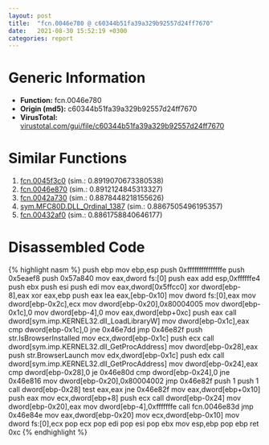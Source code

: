 ```yaml
---
layout: post
title:  "fcn.0046e780 @ c60344b51fa39a329b92557d24ff7670"
date:   2021-08-30 15:52:19 +0300
categories: report
---
```


# Generic Information
- **Function:** fcn.0046e780
- **Origin (md5):** c60344b51fa39a329b92557d24ff7670
- **VirusTotal:** [virustotal.com/gui/file/c60344b51fa39a329b92557d24ff7670][virustotal_ref]



# Similar Functions

1. [fcn.0045f3c0][similar_1_ref] (sim.: 0.8919070673380538)
2. [fcn.0046e870][similar_2_ref] (sim.: 0.8912124845313327)
3. [fcn.0042a730][similar_3_ref] (sim.: 0.8878448218155626)
4. [sym.MFC80D.DLL\_Ordinal\_1387][similar_4_ref] (sim.: 0.8867505496195357)
5. [fcn.00432af0][similar_5_ref] (sim.: 0.8861758840646177)


# Disassembled Code

{% highlight nasm %}
push ebp
mov ebp,esp
push 0xfffffffffffffffe
push 0x5eaef8
push 0x57a840
mov eax,dword fs:[0]
push eax
add esp,0xffffffe4
push ebx
push esi
push edi
mov eax,dword[0x5ffcc0]
xor dword[ebp-8],eax
xor eax,ebp
push eax
lea eax,[ebp-0x10]
mov dword fs:[0],eax
mov dword[ebp-0x2c],ecx
mov dword[ebp-0x20],0x80004005
mov dword[ebp-0x1c],0
mov dword[ebp-4],0
mov eax,dword[ebp+0xc]
push eax
call dword[sym.imp.KERNEL32.dll_LoadLibraryW]
mov dword[ebp-0x1c],eax
cmp dword[ebp-0x1c],0
jne 0x46e7dd
jmp 0x46e82f
push str.IsBrowserInstalled
mov ecx,dword[ebp-0x1c]
push ecx
call dword[sym.imp.KERNEL32.dll_GetProcAddress]
mov dword[ebp-0x28],eax
push str.BrowserLaunch
mov edx,dword[ebp-0x1c]
push edx
call dword[sym.imp.KERNEL32.dll_GetProcAddress]
mov dword[ebp-0x24],eax
cmp dword[ebp-0x28],0
je 0x46e80d
cmp dword[ebp-0x24],0
jne 0x46e816
mov dword[ebp-0x20],0x80004002
jmp 0x46e82f
push 1
push 1
call dword[ebp-0x28]
test eax,eax
jne 0x46e82f
mov eax,dword[ebp+0x10]
push eax
mov ecx,dword[ebp+8]
push ecx
call dword[ebp-0x24]
mov dword[ebp-0x20],eax
mov dword[ebp-4],0xfffffffe
call fcn.0046e83d
jmp 0x46e84e
mov eax,dword[ebp-0x20]
mov ecx,dword[ebp-0x10]
mov dword fs:[0],ecx
pop ecx
pop edi
pop esi
pop ebx
mov esp,ebp
pop ebp
ret 0xc
{% endhighlight %}


[similar_1_ref]: /report/fcn.0045f3c0@c60344b51fa39a329b92557d24ff7670
[similar_2_ref]: /report/fcn.0046e870@c60344b51fa39a329b92557d24ff7670
[similar_3_ref]: /report/fcn.0042a730@279a61b1e76da49531f1f16fd1102a2d
[similar_4_ref]: /report/sym.MFC80D.DLL_Ordinal_1387@ebea46c6b17785efc2ebcb24ad99656c
[similar_5_ref]: /report/fcn.00432af0@279a61b1e76da49531f1f16fd1102a2d
[virustotal_ref]: https://www.virustotal.com/gui/file/c60344b51fa39a329b92557d24ff7670